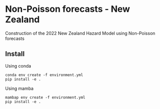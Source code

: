 # Non-Poisson forecasts - New Zealand
Construction of the 2022 New Zealand Hazard Model using Non-Poisson forecasts

## Install
Using conda
```
conda env create -f environment.yml
pip install -e .
```

Using mamba
```
mambap env create -f environment.yml
pip install -e .
```
